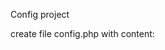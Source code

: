 Config project

create file config.php with content:

<?php
    $spreadsheetId = "";
    $apiKey = "";
?>
